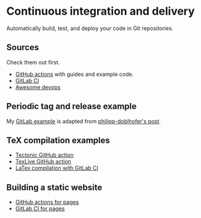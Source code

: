 # Continuous integration and delivery


Automatically build, test, and deploy your code in Git repositories.

<!--more-->

## Sources

Check them out first.

- [GitHub actions](https://docs.github.com/en/free-pro-team@latest/actions) with guides and example code.
- [GitLab CI](https://docs.gitlab.com/ee/ci/)
- [Awesome devops](https://github.com/awesome-soft/awesome-devops)

## Periodic tag and release example

My [GitLab example](https://gitlab.com/sosiris-eg/periodic-release) is adapted from [philipp-doblhofer's post](https://www.philipp-doblhofer.at/en/blog/gitlab-automatic-releases-with-ci-cd-pipelines/).

## TeX compilation examples

- [Tectonic GitHub action](https://github.com/vinay0410/tectonic-action)
- [TexLive GitHub action](https://github.com/xu-cheng/texlive-action)
- [LaTex compilation with GitLab CI](https://www.vipinajayakumar.com/continuous-integration-of-latex-projects-with-gitlab-pages.html)

## Building a static website

- [GitHub actions for pages](https://github.com/peaceiris/actions-gh-pages)
- [GitLab CI for pages](https://docs.gitlab.com/ee/user/project/pages/getting_started/pages_from_scratch.html)

